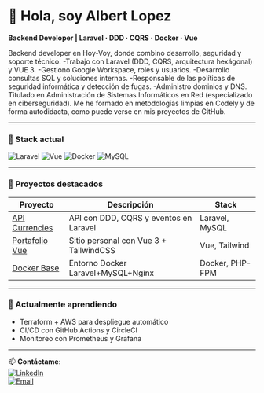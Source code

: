# 👋 Hola, soy Albert Lopez  
**Backend Developer | Laravel · DDD · CQRS · Docker · Vue**

Backend developer en Hoy-Voy, donde combino desarrollo, seguridad y soporte técnico.
-Trabajo con Laravel (DDD, CQRS, arquitectura hexágonal) y VUE 3.
-Gestiono Google Workspace, roles y usuarios.
-Desarrollo consultas SQL y soluciones internas.
-Responsable de las políticas de seguridad informática y detección de fugas.
-Administro dominios y DNS.
Titulado en Administración de Sistemas Informáticos en Red (especializado en ciberseguridad).
Me he formado en metodologías limpias en Codely y de forma autodidacta, como puede verse en mis proyectos de GitHub.

---

### 🚀 Stack actual
![Laravel](https://img.shields.io/badge/Laravel-FF2D20?style=for-the-badge&logo=laravel&logoColor=white)
![Vue](https://img.shields.io/badge/Vue-35495E?style=for-the-badge&logo=vuedotjs&logoColor=4FC08D)
![Docker](https://img.shields.io/badge/Docker-2496ED?style=for-the-badge&logo=docker&logoColor=white)
![MySQL](https://img.shields.io/badge/MySQL-00758F?style=for-the-badge&logo=mysql&logoColor=white)

---

### 🧩 Proyectos destacados
| Proyecto | Descripción | Stack |
|-----------|--------------|--------|
| [API Currencies](https://github.com/alopez1981/api-currencies) | API con DDD, CQRS y eventos en Laravel | Laravel, MySQL |
| [Portafolio Vue](https://alopez1981.github.io/) | Sitio personal con Vue 3 + TailwindCSS | Vue, Tailwind |
| [Docker Base](https://github.com/alopez1981/docker) | Entorno Docker Laravel+MySQL+Nginx | Docker, PHP-FPM |

---

### 🧠 Actualmente aprendiendo
- Terraform + AWS para despliegue automático  
- CI/CD con GitHub Actions y CircleCI  
- Monitoreo con Prometheus y Grafana  

---

📫 **Contáctame:**  
[![LinkedIn](https://img.shields.io/badge/LinkedIn-Albert_Lopez-blue?style=flat-square&logo=linkedin)](https://linkedin.com/in/alopez1981)  
[![Email](https://img.shields.io/badge/alopez1981@gmail.com-grey?style=flat-square&logo=gmail)](mailto:alopez1981@gmail.com)
